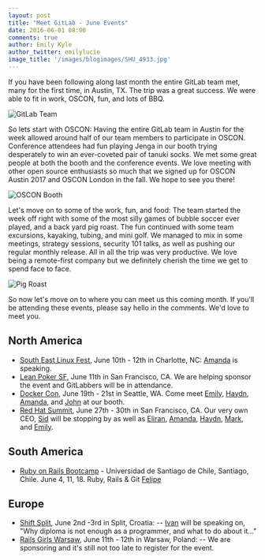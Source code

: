 ```yaml
---
layout: post
title: "Meet GitLab - June Events"
date: 2016-06-01 08:00
comments: true
author: Emily Kyle
author_twitter: emilylucie
image_title: '/images/blogimages/SHU_4933.jpg'
---
```


If you have been following along last month the entire GitLab team met, many for the first time, in Austin, TX. The trip was a great success. We were able to fit in work, OSCON, fun, and lots of BBQ.

<!-- more -->

![GitLab Team](/images/blogimages/IMG_1592.PNG)

So lets start with OSCON: Having the entire GitLab team in Austin for the week allowed around half of our team members to participate in OSCON. Conference attendees had fun playing Jenga in our booth trying desperately to win an ever-coveted pair of tanuki socks. We met some great people at both the booth and the conference events. We love meeting with other open source enthusiasts so much that we signed up for OSCON Austin 2017 and OSCON London in the fall. We hope to see you there!

![OSCON Booth](/images/blogimages/osconbooth.JPG)

Let's move on to some of the work, fun, and food: The team started the week off right with some of the most silly games of bubble soccer ever played, and a back yard pig roast. The fun continued with some team excursions, kayaking, tubing, and mini golf. We managed to mix in some meetings, strategy sessions, security 101 talks, as well as pushing our regular monthly release. All in all the trip was very productive. We love being a remote-first company but we definitely cherish the time we get to spend face to face.

![Pig Roast](/images/blogimages/pigroast.PNG)

So now let's move on to where you can meet us this coming month. If you'll be attending these events, please say hello in the comments.
We'd love to meet you.

## North America

- [South East Linux Fest](http://www.southeastlinuxfest.org/), June 10th - 12th in Charlotte, NC: [Amanda] is speaking.
- [Lean Poker SF](http://www.meetup.com/Lean-Poker-San-Francisco/events/230150034/), June 11th in San Francisco, CA. We are helping sponsor the event and GitLabbers will be in attendance.
- [Docker Con](http://2016.dockercon.com/), June 19th - 21st in Seattle, WA. Come meet [Emily], [Haydn], [Amanda], and [John] at our booth.
- [Red Hat Summit](https://www.redhat.com/en/summit), June 27th - 30th in San Francisco, CA. Our very own CEO, [Sid] will be stopping by as well as [Eliran], [Amanda], [Haydn], [Mark], and [Emily].

## South America

- [Ruby on Rails Bootcamp](http://rails.softwarelibrechile.cl) - Universidad de Santiago de Chile, Santiago, Chile. June 4, 11, 18. Ruby, Rails & Git [Felipe]

## Europe

- [Shift Split](http://shiftsplit.com/), June 2nd -3rd in Split, Croatia:  -- [Ivan] will be speaking on, "Why diploma is not enough as a programmer, and what to do about it..."
- [Rails Girls Warsaw](http://railsgirls.com/warsaw), June 11th - 12th in Warsaw, Poland:  -- We are sponsoring and it's still not too late to register for the event.

[team]: https://about.gitlab.com/team/
[Amanda]: https://twitter.com/AmbassadorAwsum
[Sid]: https://twitter.com/sytses
[Felipe]: https://twitter.com/juanpintoduran
[Emily]: https://twitter.com/emilylucie
[Ivan]: https://twitter.com/inemation
[Haydn]: https://twitter.com/haydnmackay
[John]: https://twitter.com/northrup
[Eliran]: https://twitter.com/eliran_mesika
[Mark]: https://twitter.com/MarkPundsack
